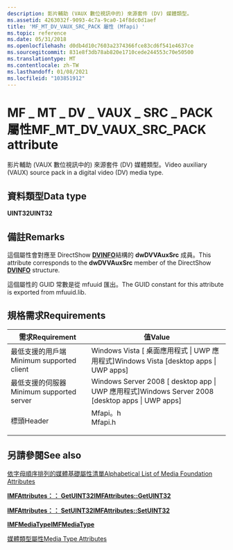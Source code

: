 ```yaml
---
description: 影片輔助 (VAUX 數位視訊中的) 來源套件 (DV) 媒體類型。
ms.assetid: 4263032f-9093-4c7a-9ca0-14f8dc0d1aef
title: 'MF_MT_DV_VAUX_SRC_PACK 屬性 (Mfapi) '
ms.topic: reference
ms.date: 05/31/2018
ms.openlocfilehash: d0db4d10c7603a2374366fce83cd6f541e4637ce
ms.sourcegitcommit: 831e8f3db78ab820e1710cede244553c70e50500
ms.translationtype: MT
ms.contentlocale: zh-TW
ms.lasthandoff: 01/08/2021
ms.locfileid: "103851912"
---
```

# <a name="mf_mt_dv_vaux_src_pack-attribute"></a><span data-ttu-id="5dedf-103">MF \_ MT \_ DV \_ VAUX \_ SRC \_ PACK 屬性</span><span class="sxs-lookup"><span data-stu-id="5dedf-103">MF\_MT\_DV\_VAUX\_SRC\_PACK attribute</span></span>

<span data-ttu-id="5dedf-104">影片輔助 (VAUX 數位視訊中的) 來源套件 (DV) 媒體類型。</span><span class="sxs-lookup"><span data-stu-id="5dedf-104">Video auxiliary (VAUX) source pack in a digital video (DV) media type.</span></span>

## <a name="data-type"></a><span data-ttu-id="5dedf-105">資料類型</span><span class="sxs-lookup"><span data-stu-id="5dedf-105">Data type</span></span>

<span data-ttu-id="5dedf-106">**UINT32**</span><span class="sxs-lookup"><span data-stu-id="5dedf-106">**UINT32**</span></span>

## <a name="remarks"></a><span data-ttu-id="5dedf-107">備註</span><span class="sxs-lookup"><span data-stu-id="5dedf-107">Remarks</span></span>

<span data-ttu-id="5dedf-108">這個屬性會對應至 DirectShow [**DVINFO**](/windows/win32/api/strmif/ns-strmif-dvinfo)結構的 **dwDVVAuxSrc** 成員。</span><span class="sxs-lookup"><span data-stu-id="5dedf-108">This attribute corresponds to the **dwDVVAuxSrc** member of the DirectShow [**DVINFO**](/windows/win32/api/strmif/ns-strmif-dvinfo) structure.</span></span>

<span data-ttu-id="5dedf-109">這個屬性的 GUID 常數是從 mfuuid 匯出。</span><span class="sxs-lookup"><span data-stu-id="5dedf-109">The GUID constant for this attribute is exported from mfuuid.lib.</span></span>

## <a name="requirements"></a><span data-ttu-id="5dedf-110">規格需求</span><span class="sxs-lookup"><span data-stu-id="5dedf-110">Requirements</span></span>



| <span data-ttu-id="5dedf-111">需求</span><span class="sxs-lookup"><span data-stu-id="5dedf-111">Requirement</span></span> | <span data-ttu-id="5dedf-112">值</span><span class="sxs-lookup"><span data-stu-id="5dedf-112">Value</span></span> |
|-------------------------------------|------------------------------------------------------------------------------------|
| <span data-ttu-id="5dedf-113">最低支援的用戶端</span><span class="sxs-lookup"><span data-stu-id="5dedf-113">Minimum supported client</span></span><br/> | <span data-ttu-id="5dedf-114">Windows Vista \[ 桌面應用程式 \| UWP 應用程式\]</span><span class="sxs-lookup"><span data-stu-id="5dedf-114">Windows Vista \[desktop apps \| UWP apps\]</span></span><br/>                              |
| <span data-ttu-id="5dedf-115">最低支援的伺服器</span><span class="sxs-lookup"><span data-stu-id="5dedf-115">Minimum supported server</span></span><br/> | <span data-ttu-id="5dedf-116">Windows Server 2008 \[ desktop app \| UWP 應用程式\]</span><span class="sxs-lookup"><span data-stu-id="5dedf-116">Windows Server 2008 \[desktop apps \| UWP apps\]</span></span><br/>                        |
| <span data-ttu-id="5dedf-117">標頭</span><span class="sxs-lookup"><span data-stu-id="5dedf-117">Header</span></span><br/>                   | <dl> <span data-ttu-id="5dedf-118"><dt>Mfapi。h</dt></span><span class="sxs-lookup"><span data-stu-id="5dedf-118"><dt>Mfapi.h</dt></span></span> </dl> |



## <a name="see-also"></a><span data-ttu-id="5dedf-119">另請參閱</span><span class="sxs-lookup"><span data-stu-id="5dedf-119">See also</span></span>

<dl> <dt>

[<span data-ttu-id="5dedf-120">依字母順序排列的媒體基礎屬性清單</span><span class="sxs-lookup"><span data-stu-id="5dedf-120">Alphabetical List of Media Foundation Attributes</span></span>](alphabetical-list-of-media-foundation-attributes.md)
</dt> <dt>

[<span data-ttu-id="5dedf-121">**IMFAttributes：： GetUINT32**</span><span class="sxs-lookup"><span data-stu-id="5dedf-121">**IMFAttributes::GetUINT32**</span></span>](/windows/desktop/api/mfobjects/nf-mfobjects-imfattributes-getuint32)
</dt> <dt>

[<span data-ttu-id="5dedf-122">**IMFAttributes：： SetUINT32**</span><span class="sxs-lookup"><span data-stu-id="5dedf-122">**IMFAttributes::SetUINT32**</span></span>](/windows/desktop/api/mfobjects/nf-mfobjects-imfattributes-setuint32)
</dt> <dt>

[<span data-ttu-id="5dedf-123">**IMFMediaType**</span><span class="sxs-lookup"><span data-stu-id="5dedf-123">**IMFMediaType**</span></span>](/windows/desktop/api/mfobjects/nn-mfobjects-imfmediatype)
</dt> <dt>

[<span data-ttu-id="5dedf-124">媒體類型屬性</span><span class="sxs-lookup"><span data-stu-id="5dedf-124">Media Type Attributes</span></span>](media-type-attributes.md)
</dt> </dl>

 

 

